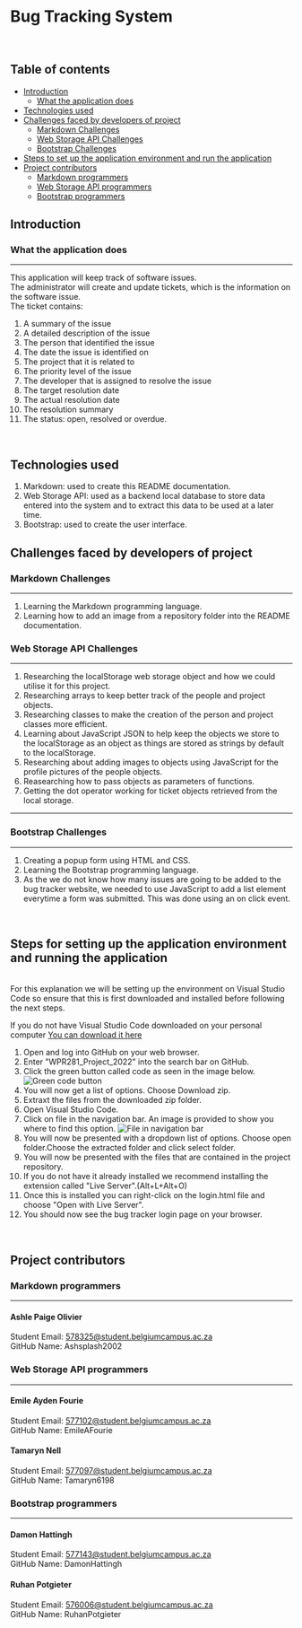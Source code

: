 # Bug Tracking System 
</br>

## Table of contents 


* [Introduction](#introduction) 
  * [What the application does](#usage)
* [Technologies used](#tech)
* [Challenges faced by developers of project](#challenges)
  * [Markdown Challenges](#mdchallenges)
  * [Web Storage API Challenges](#apichallenges)
  * [Bootstrap Challenges](#bschallenges)
* [Steps to set up the application environment and run the application](#setup)
* [Project contributors](#contributors)
  * [Markdown programmers](#markdown)
  * [Web Storage API programmers](#webapi)
  * [Bootstrap programmers](#bootstrap)


## Introduction <a name='introduction'></a>
### What the application does <a name='usage'></a>
---------
This application will keep track of software issues.</br>
The administrator will create and update tickets, which is the information on the software issue.</br>
The ticket contains:
1. A summary of the issue
2. A detailed description of the issue
3. The person that identified the issue
4. The date the issue is identified on
5. The project that it is related to
6. The priority level of the issue
7. The developer that is assigned to resolve the issue
8. The target resolution date
9. The actual resolution date
10. The resolution summary
11. The status: open, resolved or overdue. 

</br>

## Technologies used <a name='tech'></a>

1. Markdown: used to create this README documentation. 
2. Web Storage API: used as a backend local database to store data entered into the system and to extract this data to be used at a later time.
3. Bootstrap: used to create the user interface.

## Challenges faced by developers of project <a name='challenges'></a>
### Markdown Challenges <a name='mdchallenges'></a>
---------
1. Learning the Markdown programming language.
2. Learning how to add an image from a repository folder into the README documentation.

### Web Storage API Challenges <a name='apichallenges'></a>
---------
1. Researching the localStorage web storage object and how we could utilise it for this project.
2. Researching arrays to keep better track of the people and project objects.
3. Researching classes to make the creation of the person and project classes more efficient.
4. Learning about JavaScript JSON to help keep the objects we store to the localStorage as an object as things are stored as strings by default to the localStorage. 
5. Researching about adding images to objects using JavaScript for the profile pictures of the people objects.
6. Reasearching how to pass objects as parameters of functions.
7. Getting the dot operator working for ticket objects retrieved from the local storage. 
---------
### Bootstrap Challenges <a name='bschallenges'></a>
---------
1. Creating a popup form using HTML and CSS.
2. Learning the Bootstrap programming language.
3. As the we do not know how many issues are going to be added to the bug tracker website, we needed to use JavaScript to add a list element everytime a form was submitted. This was done using an on click event. 


</br>

## Steps for setting up the application environment and running the application <a name='setup'></a>
</br>
For this explanation we will be setting up the environment on Visual Studio Code so ensure that this is first downloaded and installed before following the next steps. </br>

If you do not have Visual Studio Code downloaded on your personal computer [You can download it here](https://code.visualstudio.com/download)
1. Open and log into GitHub on your web browser.
2. Enter "WPR281_Project_2022" into the search bar on GitHub. 
3. Click the green button called code as seen in the image below.</br>
![Green code button](https://user-images.githubusercontent.com/86288374/186472845-57560d77-1acc-41c4-a401-709ba33757ea.PNG)
4. You will now get a list of options. Choose Download zip.
5. Extraxt the files from the downloaded zip folder.
6. Open Visual Studio Code.
7. Click on file in the navigation bar. An image is provided to show you where to find this option. 
![File in navigation bar](https://user-images.githubusercontent.com/86288374/186472570-ac4fc259-05c4-4529-b8cc-3bf8a077bed0.PNG)
8. You will now be presented with a dropdown list of options. Choose open folder.Choose the extracted folder and click select folder.
9. You will now be presented with the files that are contained in the project repository.
10. If you do not have it already installed we recommend installing the extension called "Live Server".(Alt+L+Alt+O)
11. Once this is installed you can right-click on the login.html file and choose "Open with Live Server".
12. You should now see the bug tracker login page on your browser. 

</br>

## Project contributors <a name='contributors'></a>

### Markdown programmers <a name='markdown'></a>
---------
#### Ashle Paige Olivier
Student Email: 578325@student.belgiumcampus.ac.za </br>
GitHub Name: Ashsplash2002 </br>

### Web Storage API programmers <a name='webapi'></a>
---------
#### Emile Ayden Fourie 
Student Email: 577102@student.belgiumcampus.ac.za</br>
GitHub Name: EmileAFourie </br>

#### Tamaryn Nell
Student Email: 577097@student.belgiumcampus.ac.za</br>
GitHub Name: Tamaryn6198 </br>

### Bootstrap programmers <a name='bootstrap'></a>
---------
#### Damon Hattingh 
Student Email: 577143@student.belgiumcampus.ac.za </br>
GitHub Name: DamonHattingh</br>

#### Ruhan Potgieter
Student Email: 576006@student.belgiumcampus.ac.za</br>
GitHub Name: RuhanPotgieter</br>


